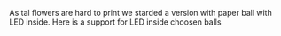 As tal flowers are hard to print we starded a version with paper ball with LED inside.
Here is a support for LED inside choosen balls